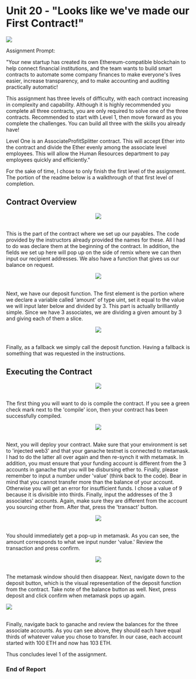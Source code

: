 # Unit 20 - "Looks like we've made our First Contract!"

<img src="https://github.com/ThomasJScott3/Unit-20-First-Contract/blob/main/Images/Banner.png"></img>

Assignment Prompt: 

"Your new startup has created its own Ethereum-compatible blockchain to help connect financial institutions, and the team wants to build smart contracts to automate some company finances to make everyone's lives easier, increase transparency, and to make accounting and auditing practically automatic!

This assignment has three levels of difficulty, with each contract increasing in complexity and capability. Although it is highly recommended you complete all three contracts, you are only required to solve one of the three contracts. Recommended to start with Level 1, then move forward as you complete the challenges. You can build all three with the skills you already have!

Level One is an AssociateProfitSplitter contract. This will accept Ether into the contract and divide the Ether evenly among the associate level employees. This will allow the Human Resources department to pay employees quickly and efficiently."

For the sake of time, I chose to only finish the first level of the assignment. The portion of the readme below is a walkthrough of that first level of completion.
<br>
 
## Contract Overview


<p align="center"><img src="https://github.com/ThomasJScott3/Unit-20-First-Contract/blob/main/Images/Contract1.PNG"></img></p>
<br>
This is the part of the contract where we set up our payables. The code provided by the instructors already provided the names for these. All I had to do was declare them at the beginning of the contract. In addition, the fields we set up here will pop up on the side of remix where we can then input our recipient addresses. We also have a function that gives us our balance on request.
<br>
<p>


<p align="center"><img src="https://github.com/ThomasJScott3/Unit-20-First-Contract/blob/main/Images/Contract3.PNG"></img></p>
<br>
Next, we have our deposit function. The first element is the portion where we declare a variable called 'amount' of type uint, set it equal to the value we will input later below and divided by 3. This part is actually brilliantly simple. Since we have 3 associates, we are dividing a given amount by 3 and giving each of them a slice.
<br>
<p>


<p align="center"><img src="https://github.com/ThomasJScott3/Unit-20-First-Contract/blob/main/Images/Contract4.PNG"></img></p>
<br>
Finally, as a fallback we simply call the deposit function. Having a fallback is something that was requested in the instructions.

<br>


## Executing the Contract

<p align="center"><img src="https://github.com/ThomasJScott3/Unit-20-First-Contract/blob/main/Images/Compile.PNG"></img></p>
<br>
The first thing you will want to do is compile the contract. If you see a green check mark next to the 'compile' icon, then your contract has been successfully compiled.
<br>
<p>

  
<p align="center"><img src="https://github.com/ThomasJScott3/Unit-20-First-Contract/blob/main/Images/Deploy.PNG"></img></p>
<br>
Next, you will deploy your contract. Make sure that your environment is set to 'injected web3' and that your ganache testnet is connected to metamask. I had to do the latter all over again and then re-synch it with metamask. In addition, you must ensure that your funding account is different from the 3 accounts in ganache that you will be disbursing ether to. Finally, please remember to input a number under 'value' (think back to the code). Bear in mind that you cannot transfer more than the balance of your account. Otherwise you will get an error for insufficient funds. I chose a value of 9 because it is divisible into thirds. Finally, input the addresses of the 3 associates' accounts. Again, make sure they are different from the account you sourcing ether from. After that, press the 'transact' button.
<br>
<p>
  

<p align="center"><img src="https://github.com/ThomasJScott3/Unit-20-First-Contract/blob/main/Images/DeployMetamask.PNG"></img></p>
<br>
You should immediately get a pop-up in metamask. As you can see, the amount corresponds to what we input nunder 'value.' Review the transaction and press confirm.
<br>
<p>

  

<p align="center"><img src="https://github.com/ThomasJScott3/Unit-20-First-Contract/blob/main/Images/Deposit.PNG"></img></p>
<br>
The metamask window should then disappear. Next, navigate down to the deposit button, which is the visual representation of the deposit function from the contract. Take note of the balance button as well. Next, press deposit and click confirm when metamask pops up again.
<br>
<p>

  

<img src="https://github.com/ThomasJScott3/Unit-20-First-Contract/blob/main/Images/Ganash.PNG"></img></p>
<br>
Finally, navigate back to ganache and review the balances for the three associate accounts. As you can see above, they should each have equal thirds of whatever value you chose to transfer. In our case, each account started with 100 ETH and now has 103 ETH.


Thus concludes level 1 of the assignment.

### End of Report



